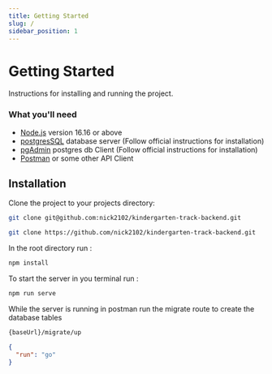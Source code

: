 ```yaml
---
title: Getting Started
slug: /
sidebar_position: 1
---
```


# Getting Started

Instructions for installing and running the project.

### What you'll need

- [Node.js](https://nodejs.org/en/download/) version 16.16 or above
- [postgresSQL](https://www.postgresql.org/download/) database server (Follow official instructions for installation)
- [pgAdmin](https://www.pgadmin.org/download/) postgres db Client (Follow official instructions for installation)
- [Postman](https://www.postman.com/) or some other API Client

## Installation

Clone the project to your projects directory:

```bash title="via SSH"
git clone git@github.com:nick2102/kindergarten-track-backend.git
```

```bash title="via HTTPS"
git clone https://github.com/nick2102/kindergarten-track-backend.git
```

In the root directory run :

```bash
npm install
```

To start the server in you terminal run :

```bash
npm run serve
```

While the server is running in postman run the migrate route to create the database tables

```bash title="src\controllers\Migration\Migration.controller.ts"
{baseUrl}/migrate/up
```

```json title="Body: "
{
  "run": "go"
}
```